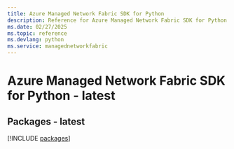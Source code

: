 ```yaml
---
title: Azure Managed Network Fabric SDK for Python
description: Reference for Azure Managed Network Fabric SDK for Python
ms.date: 02/27/2025
ms.topic: reference
ms.devlang: python
ms.service: managednetworkfabric
---
```

# Azure Managed Network Fabric SDK for Python - latest
## Packages - latest
[!INCLUDE [packages](managed-network-fabric-index.md)]